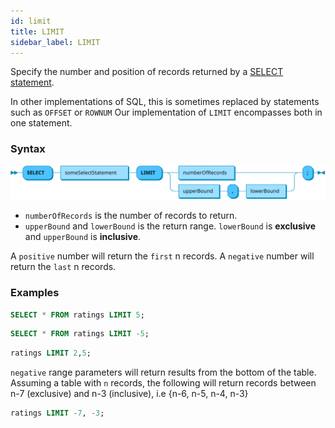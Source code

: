 ```yaml
---
id: limit
title: LIMIT
sidebar_label: LIMIT
---
```


Specify the number and position of records returned by a [SELECT statement](sqlSelect.md). 

In other implementations of SQL, this is sometimes replaced by statements such as `OFFSET` or `ROWNUM`
Our implementation of `LIMIT` encompasses both in one statement.


### Syntax


![limit syntax](/static/img/limit.svg)


- `numberOfRecords` is the number of records to return. 
- `upperBound` and `lowerBound` is the return range. `lowerBound` is **exclusive** and `upperBound` is **inclusive**.

A `positive` number will return the `first` n records. A `negative` number will return the `last` n records.

### Examples
```sql title="First 5 results"
SELECT * FROM ratings LIMIT 5;
```

```sql title="Last 5 results"
SELECT * FROM ratings LIMIT -5;
```

```sql title="Range results - this will return records 3, 4 and 5"
ratings LIMIT 2,5;
```

`negative` range parameters will return results from the bottom of the table.
Assuming a table with `n` records, the following will return records between n-7 (exclusive) and n-3 (inclusive), i.e {n-6, n-5, n-4, n-3}
```sql title="Range results (negative)" 
ratings LIMIT -7, -3;
```
